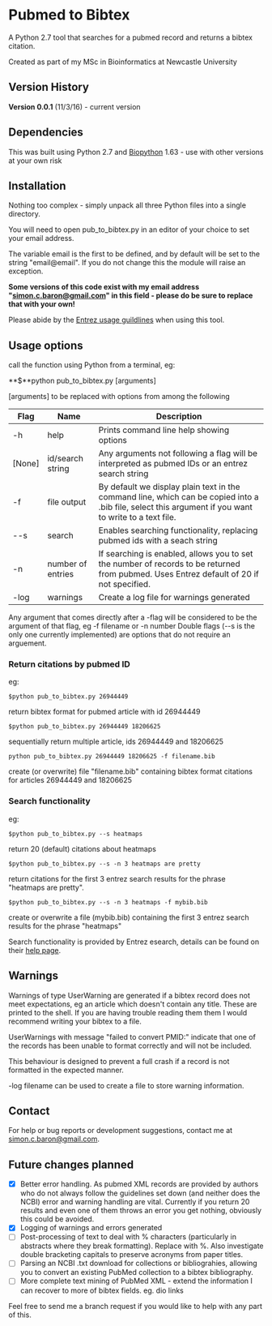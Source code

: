 # Pubmed to Bibtex
A Python 2.7 tool that searches for a pubmed record and returns a bibtex citation.

Created as part of my MSc in Bioinformatics at Newcastle University

## Version History

**Version 0.0.1** (11/3/16) - current version

## Dependencies

This was built using Python 2.7 and [Biopython](http://biopython.org/wiki/Main_Page) 1.63 - use with other versions at your own risk

## Installation

Nothing too complex - simply unpack all three Python files into a single directory.

You will need to open pub_to_bibtex.py in an editor of your choice to set your email address.

The variable email is the first to be defined, and by default will be set to the string "email@email". If you do not change this the module will raise an exception.

**Some versions of this code exist with my email address "simon.c.baron@gmail.com" in this field - please do be sure to replace that with your own!**

Please abide by the [Entrez usage guildlines](http://www.ncbi.nlm.nih.gov/books/NBK25497/) when using this tool.

## Usage options

call the function using  Python from a terminal, eg:

**$**python pub_to_bibtex.py [arguments]

[arguments] to be replaced with options from among the following

Flag | Name | Description
------------ | ------------- | -------------
-h | help | Prints command line help showing options
[None] | id/search string | Any arguments not following a flag will be interpreted as pubmed IDs or an entrez search string
-f | file output | By default we display plain text in the command line, which can be copied into a .bib file, select this argument if you want to write to a text file.
--s | search | Enables searching functionality, replacing pubmed ids with a seach string
-n | number of entries | If searching is enabled, allows you to set the number of records to be returned from pubmed. Uses Entrez default of 20 if not specified.
-log | warnings | Create a log file for warnings generated
Any argument that comes directly after a -flag will be considered to be the argument of that flag, eg -f filename or -n number
Double flags (--s is the only one currently implemented) are options that do not require an arguement.

### Return citations by pubmed ID

eg:

    $python pub_to_bibtex.py 26944449

 return bibtex format for pubmed article with id 26944449

    $python pub_to_bibtex.py 26944449 18206625

sequentially return multiple article, ids 26944449 and 18206625

    python pub_to_bibtex.py 26944449 18206625 -f filename.bib

create (or overwrite) file "filename.bib" containing bibtex format citations for articles 26944449 and 18206625

### Search functionality

eg:

    $python pub_to_bibtex.py --s heatmaps

return 20 (default) citations about heatmaps

    $python pub_to_bibtex.py --s -n 3 heatmaps are pretty

return citations for the first 3 entrez search results for the phrase "heatmaps are pretty".

    $python pub_to_bibtex.py --s -n 3 heatmaps -f mybib.bib

create or overwrite a file (mybib.bib) containing the first 3 entrez search results for the phrase "heatmaps"

Search functionality is provided by Entrez esearch, details can be found on their [help page](http://www.ncbi.nlm.nih.gov/books/NBK25499/#chapter4.ESearch).

## Warnings

Warnings of type UserWarning are generated if a bibtex record does not meet expectations, eg an article which doesn't contain any title. These are printed to the shell. If you are having trouble reading them them I would recommend writing your bibtex to a file.

UserWarnings with message "failed to convert PMID:" indicate that one of the records has been unable to format correctly and will not be included.

This behaviour is designed to prevent a full crash if a record is not formatted in the expected manner.

-log filename can be used to create a file to store warning information.

## Contact

For help or bug reports or development suggestions, contact me at simon.c.baron@gmail.com.

## Future changes planned

- [x] Better error handling. As pubmed XML records are provided by authors who do not always follow the guidelines set down (and neither does the NCBI) error and warning handling are vital. Currently if you return 20 results and even one of them throws an error you get nothing, obviously this could be avoided.
- [x] Logging of warnings and errors generated
- [ ] Post-processing of text to deal with % characters (particularly in abstracts where they break formatting). Replace with \%. Also investigate double bracketing capitals to preserve acronyms from paper titles.
- [ ] Parsing an NCBI .txt download for collections or bibliograhies, allowing you to convert an existing PubMed collection to a bibtex bibliography.
- [ ] More complete text mining of PubMed XML - extend the information I can recover to more of bibtex fields. eg. dio links

Feel free to send me a branch request if you would like to help with any part of this.
